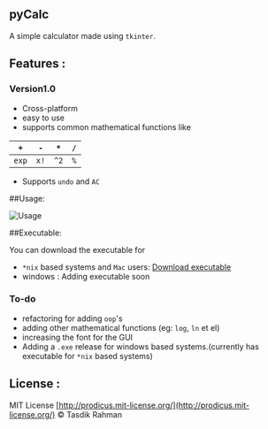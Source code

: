 ## pyCalc

A simple calculator made using `tkinter`. 

## Features : 

### Version1.0

* Cross-platform
* easy to use
* supports common mathematical functions like 

| `+`   | `-`  | `*`  | `/`  |
|:-:|---|---|---|
| `exp`  |  `x!` | `^2`  |  `%` |

* Supports `undo` and `AC`

##Usage:

![Usage](https://raw.githubusercontent.com/prodicus/pyCalc/master/pyCalc_usage.gif)

##Executable:

You can download the executable for 

* `*nix` based systems and `Mac` users: [Download executable](https://github.com/prodicus/pyCalc/blob/master/dist/pyCalc?raw=true)
* windows : Adding executable soon

### To-do

* refactoring for adding `oop`'s 
* adding other mathematical functions (eg: `log`, `ln` et el)
* increasing the font for the GUI
* Adding a `.exe` release for windows based systems.(currently has executable for `*nix` based systems)

## License :

MIT License [http://prodicus.mit-license.org/](http://prodicus.mit-license.org/) &copy; Tasdik Rahman
